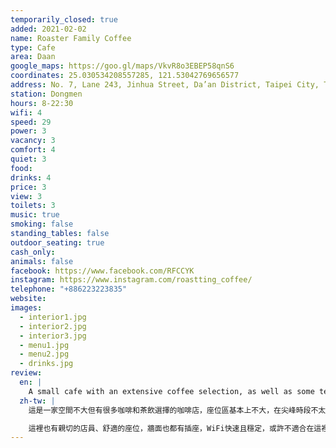 ```yaml
---
temporarily_closed: true
added: 2021-02-02
name: Roaster Family Coffee
type: Cafe
area: Daan
google_maps: https://goo.gl/maps/VkvR8o3EBEP58qnS6
coordinates: 25.030534208557285, 121.53042769656577
address: No. 7, Lane 243, Jinhua Street, Da’an District, Taipei City, Taiwan 106
station: Dongmen
hours: 8-22:30
wifi: 4
speed: 29
power: 3
vacancy: 3
comfort: 4
quiet: 3
food: 
drinks: 4
price: 3
view: 3
toilets: 3
music: true
smoking: false
standing_tables: false
outdoor_seating: true
cash_only: 
animals: false
facebook: https://www.facebook.com/RFCCYK
instagram: https://www.instagram.com/roastting_coffee/
telephone: "+886223223835"
website: 
images:
  - interior1.jpg
  - interior2.jpg
  - interior3.jpg
  - menu1.jpg
  - menu2.jpg
  - drinks.jpg
review:
  en: |
    A small cafe with an extensive coffee selection, as well as some tea and food. The seating area is small, so if you arrive at a busy time you probably won't get a seat. Morning and late afternoon seem to be less busy. The interior is nice, with chessboard styled tables, and stained glass windows. Friendly staff, comfortable chairs, there are power outlets along the wall, and the WiFi was quite fast and stable. Definitely a comfortable place to work for a couple of hours, but not really suitable for extended stays.
  zh-tw: |
    這是一家空間不大但有很多咖啡和茶飲選擇的咖啡店，座位區基本上不大，在尖峰時段不太容易找到位置，感覺上一大早和傍晚比較空。室內陳設很雅緻，特別是幾張西洋棋面的桌子剛好搭上最近后翼棄兵的熱潮，令人感覺萬分親切，花窗玻璃也是台灣少見的設計，很有故事感。

    這裡也有親切的店員、舒適的座位，牆面也都有插座，WiFi快速且穩定，或許不適合在這裡工作一整天，但只要能找到座位絕對會想待上一陣子。
---
```

